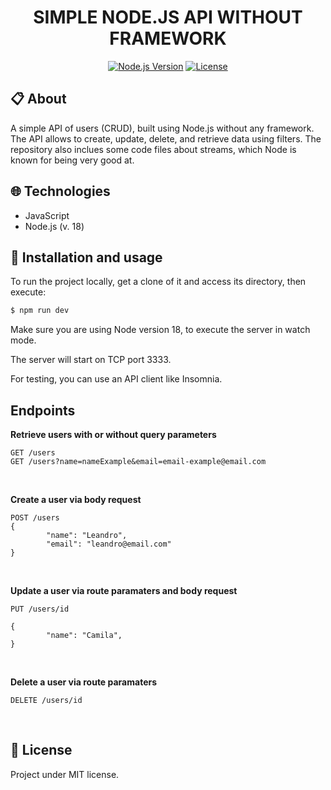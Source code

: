 <div align="center">
    <h1>SIMPLE NODE.JS API WITHOUT FRAMEWORK</h1>
  
  [![Node.js Version](https://img.shields.io/badge/Node.js-%3E=18-brightgreen)](https://nodejs.org/)
  [![License](https://img.shields.io/badge/license-MIT-blue.svg)](https://opensource.org/licenses/MIT)
</div>

## 📋 About

A simple API of users (CRUD), built using Node.js without any framework. The API allows to create, update, delete, and retrieve data using filters. The repository also inclues some code files about streams, which Node is known for being very good at.

## 🌐 Technologies

-   JavaScript
-   Node.js (v. 18)

## 🚀 Installation and usage

To run the project locally, get a clone of it and access its directory, then execute:

```bash
$ npm run dev
```

Make sure you are using Node version 18, to execute the server in watch mode.

The server will start on TCP port 3333.

For testing, you can use an API client like Insomnia.<br>

## Endpoints

**Retrieve users with or without query parameters**

```
GET /users
GET /users?name=nameExample&email=email-example@email.com
```

<br>

**Create a user via body request**<br>

```
POST /users
{
        "name": "Leandro",
        "email": "leandro@email.com"
}

```

<br>

**Update a user via route paramaters and body request**

```
PUT /users/id

{
        "name": "Camila",
}
```

<br>

**Delete a user via route paramaters**

```
DELETE /users/id
```

<br>

## 📃 License

Project under MIT license.
